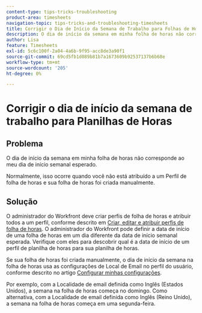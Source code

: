 ```yaml
---
content-type: tips-tricks-troubleshooting
product-area: timesheets
navigation-topic: tips-tricks-and-troubleshooting-timesheets
title: Corrigir o Dia de Início da Semana de Trabalho para Folhas de Horas
description: O dia de início da semana em minha folha de horas não corresponde ao meu dia de início semanal esperado.
author: Lisa
feature: Timesheets
exl-id: 5c6c100f-2a04-4a6b-9f95-acc8de3a90f1
source-git-commit: 69cd5fb1d089b81b7a1673609b92537137b6b68e
workflow-type: tm+mt
source-wordcount: '205'
ht-degree: 0%

---
```


# Corrigir o dia de início da semana de trabalho para Planilhas de Horas

<!--Audited: 5/2025-->

## Problema

O dia de início da semana em minha folha de horas não corresponde ao meu dia de início semanal esperado.

Normalmente, isso ocorre quando você não está atribuído a um Perfil de folha de horas e sua folha de horas foi criada manualmente.


## Solução

O administrador do Workfront deve criar perfis de folha de horas e atribuir todos a um perfil, conforme descrito em [Criar, editar e atribuir perfis de folha de horas](/help/quicksilver/timesheets/create-and-manage-timesheets/create-timesheet-profiles.md). O administrador do Workfront pode definir a data de início de uma folha de horas em um dia diferente da data de início semanal esperada. Verifique com eles para descobrir qual é a data de início de um perfil de planilha de horas para sua planilha de horas.

Se sua folha de horas foi criada manualmente, o dia de início da semana na folha de horas usa as configurações de Local de Email no perfil do usuário, conforme descrito no artigo [Configurar minhas configurações](/help/quicksilver/workfront-basics/manage-your-account-and-profile/configuring-your-user-profile/configure-my-settings.md).

Por exemplo, com a Localidade de email definida como Inglês (Estados Unidos), a semana na folha de horas começa no domingo. Como alternativa, com a Localidade de email definida como Inglês (Reino Unido), a semana na folha de horas começa em uma segunda-feira.


<!--This is the old content for this article but I found this was not working this way at all, so I changed it to what it is today: 

## Problem

The start day of the week on my timesheet does not match the start day of the week that is configured on my timesheet profile (as described in [Create, edit, and assign timesheet profiles](../../timesheets/create-and-manage-timesheets/create-timesheet-profiles.md).).

## Solution

The start day of the week of a timesheet in Adobe Workfront uses the language and locale settings in your browser to determine the day of the week. Because of this, you need to update the language and locale settings for your browser. 

For example, with the browser language set to English and the locale set to United States, the week starts on Sunday. Alternatively, the browser language set to English and the locale set to United Kingdom, the start day is Monday.

This setting also affects the start day of the week in the pop-up calendars across the system.

The locale change does not affect the start day of the week on the Resource Grid (or resource grid view). The week always starts on Sunday.

Following are the directions for changing language and locale settings for various browsers that are supported with Workfront.

* **Chrome:** Copy and paste the following link into your Chrome browser: `chrome://settings/languages` then go to Languages.
* **Firefox:**Copy and paste the following link into your Firefox browser: `about:preferences#content` then go to Languages.
* **IE 11:** Tools -> Internet Options -> General -> Languages
* **Safari:** Unfortunately, Safari does not allow changing web browsing languages without also changing your entire operating system language. It is probably easier to simply install another browser like Chrome or Firefox.

-->


